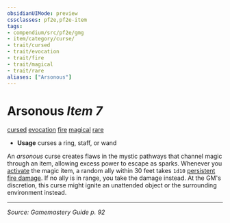 ```yaml
---
obsidianUIMode: preview
cssclasses: pf2e,pf2e-item
tags:
- compendium/src/pf2e/gmg
- item/category/curse/
- trait/cursed
- trait/evocation
- trait/fire
- trait/magical
- trait/rare
aliases: ["Arsonous"]
---
```

# Arsonous *Item 7*  
[cursed](rules/traits/cursed-gmg.md "Cursed Item Trait")  [evocation](rules/traits/evocation.md "Evocation School Trait")  [fire](rules/traits/fire.md "Fire Energy & Element Trait")  [magical](rules/traits/magical.md "Magical Item Trait")  [rare](rules/traits/rare.md "Rare Rarity Trait")  

- **Usage** curses a ring, staff, or wand

An _arsonous_ curse creates flaws in the mystic pathways that channel magic through an item, allowing excess power to escape as sparks. Whenever you [activate](rules/actions/activate-an-item.md) the magic item, a random ally within 30 feet takes `1d10` [persistent fire damage](rules/conditions.md#Persistent%20Damage). If no ally is in range, you take the damage instead. At the GM's discretion, this curse might ignite an unattended object or the surrounding environment instead.


---
*Source: Gamemastery Guide p. 92*